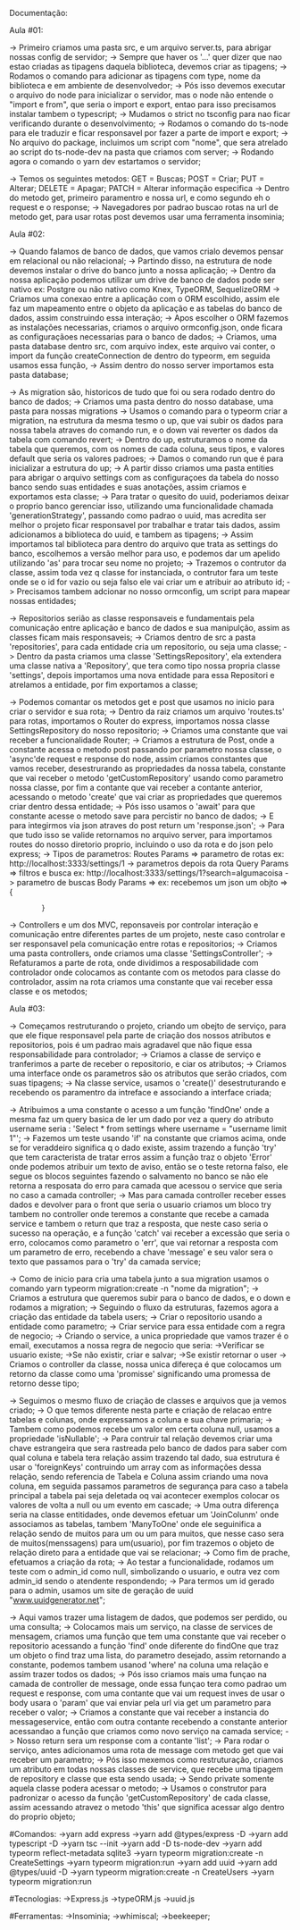 Documentação:

Aula #01:

<!-- Criando o Servidor -->
 -> Primeiro criamos uma pasta src, e um arquivo server.ts, para abrigar nossas config de servidor;
 -> Sempre que haver os '...' quer dizer que nao estao criadas as tipagens daquela biblioteca, devemos criar as
 tipagens;
 -> Rodamos o comando para adicionar as tipagens com type, nome da biblioteca e em ambiente de desenvolvedor;
 -> Pós isso devemos executar o arquivo do node para inicializar o servidor, mas o node não entende o "import e from", que seria o import e export, entao para isso precisamos instalar tambem o typescript;
 -> Mudamos o strict no tsconfig para nao ficar verificando durante o desenvolvimento;
 -> Rodamos o comando do ts-node para ele traduzir e ficar responsavel por fazer a parte de import e export;
 -> No arquivo do package, incluimos um script com "nome", que sera atrelado ao script do ts-node-dev na pasta que criamos com server;
 -> Rodando agora o comando o yarn dev estartamos o servidor;

<!-- Criando as Rotas -->
 -> Temos os seguintes metodos:
    GET = Buscas;
    POST = Criar;
    PUT = Alterar;
    DELETE = Apagar;
    PATCH = Alterar informação especifica
 -> Dentro do metodo get, primeiro paramentro e nossa url, e como segundo eh o request e o response;
 -> Navegadores por padrao buscao rotas na url de metodo get, para usar rotas post devemos usar uma ferramenta insominia;

 Aula #02:

   <!-- Conhecendo os bancos de dados, criando e configurando o TypeORM -->
   -> Quando falamos de banco de dados, que vamos crialo devemos pensar em relacional ou não relacional;
   -> Partindo disso, na estrutura de node devemos instalar o drive do banco junto a nossa aplicação;
   -> Dentro da nossa aplicação podemos utilizar um drive de banco de dados pode ser nativo ex: Postgre ou não nativo como Knex, TypeORM, SequelizeORM
   -> Criamos uma conexao entre a aplicação com o ORM escolhido, assim ele faz um mapeamento entre o objeto da aplicação e as tabelas do banco de dados, assim construindo essa interação;
   -> Apos escolher o ORM fazemos as instalações necessarias, criamos o arquivo ormconfig.json, onde ficara as configuraçãoes necessarias para o banco de dados;
   -> Criamos, uma pasta database dentro src, com arquivo index, este arquivo vai conter, o import da função createConnection de dentro do typeorm, em seguida usamos essa função,
   -> Assim dentro do nosso server importamos esta pasta database;

   <!-- Migrations -->

   -> As migration são, historicos de tudo que foi ou sera rodado dentro do banco de dados;
   -> Criamos uma pasta dentro do nosso database, uma pasta para nossas migrations
   -> Usamos o comando para o typeorm criar a migration, na estrutura da mesma tesmo o up, que vai subir os dados para nossa tabela atraves do comando run, e o down vai reverter os dados da tabela com comando revert;
   -> Dentro do up, estruturamos o nome da tabela que queremos, com os nomes de cada coluna, seus tipos, e valores default que seria os valores padroes;
   -> Damos o comando run que é para inicializar a estrutura do up;
   -> A partir disso criamos uma pasta entities para abrigar o arquivo settings com as configuraçoes da tabela do nosso banco sendo suas entidades e suas anotações, assim criamos e exportamos esta classe;
   -> Para tratar o quesito do uuid, poderiamos deixar o proprio banco gerenciar isso, utilizando uma funcionalidade chamada 'generationStrategy', passando como padrao o uuid, mas acredita ser melhor o projeto ficar responsavel por trabalhar e tratar tais dados, assim adicionamos a biblioteca do uuid, e tambem as tipagens;
   -> Assim importamos tal biblioteca para dentro do arquivo que trata as settings do banco, escolhemos a versão melhor para uso, e podemos dar um apelido utilizando 'as' para trocar seu nome no projeto;
   -> Trazemos o contrutor da classe, assim toda vez q classe for instanciada, o contrutor fara um teste onde se o id for vazio ou seja falso ele vai criar um e atribuir ao atributo id;
   -> Precisamos tambem adcionar no nosso ormconfig, um script para mapear nossas entidades;

   <!-- Criar os repositorios -->
   
   -> Repositorios serião as classe responsaveis e fundamentais pela comunicação entre aplicação e banco de dados e sua manipulção, assim as classes ficam mais responsaveis;
   -> Criamos dentro de src a pasta 'repositories', para cada entidade cria um repositorio, ou seja uma classe;
   -> Dentro da pasta criamos uma classe 'SettingsRepository', ela extendera uma classe nativa a 'Repository', que tera como tipo nossa propria classe 'settings', depois importamos uma nova entidade para essa Repositori e atrelamos a entidade, por fim exportamos a classe;

   <!-- Criar Rotas -->

   -> Podemos comantar os metodos get e post que usamos no inicio para criar o servidor e sua rota;
   -> Dentro da raiz criamos um arquivo 'routes.ts' para rotas, importamos o Router do express, importamos nossa classe SettingsRepository do nosso repositorio;
   -> Criamos uma constante que vai receber a funcionalidade Router;
   -> Criamos a estrutura de Post, onde a constante acessa o metodo post passando por parametro nossa classe, o  'async'de request e response do node, assim criamos constantes que vamos receber, desestrurando as propriedades da nossa tabela, constante que vai receber o metodo 'getCustomRepository' usando como parametro nossa classe, por fim a contante que vai receber a contante anterior, acessando o metodo 'create' que vai criar as propriedades que queremos criar dentro dessa entidade;
   -> Pós isso usamos o 'await' para que constante acesse o metodo save para percistir no banco de dados;
   -> E para integirmos via json atraves do post return um 'response.json';
   -> Para que tudo isso se valide retornamos no arquivo server, para importamos routes do nosso diretorio proprio, incluindo o uso da rota e do json pelo express;
   -> Tipos de parametros:
         Routes Params => parametro de rotas
            ex: http://localhost:3333/settings/1 -> parametros depois da rota
         Query Params => filtros e busca
            ex: http://localhost:3333/settings/1?search=algumacoisa -> parametro de buscas
         Body Params => 
            ex: recebemos um json um objto => {

            }

   <!-- Criando o Controller -->

   -> Controllers e um dos MVC, reponsaveis por controlar interação e comunicação entre diferentes partes de um projeto, neste caso controlar e ser responsavel pela comunicação entre rotas e repositorios;
   -> Criamos uma pasta controllers, onde criamos uma classe 'SettingsController';
   -> Refaturamos a parte de rota, onde dividimos a resposabilidade com controlador onde colocamos as contante com os metodos para classe do controlador, assim na rota criamos uma constante que vai receber essa classe e os metodos;

Aula #03:
   <!-- Criando objeto service -->
   -> Começamos restruturando o projeto, criando um obejto de serviço, para que ele fique responsavel pela parte de criação dos nossos atributos e repositorios, pois é um padrao mais agradavel que não fique essa responsabilidade para controlador;
   -> Criamos a classe de serviço e tranferimos a parte de receber o repositorio, e ciar os atributos;
   -> Criamos uma interface onde os parametros são os atributos que serão criados, com suas tipagens;
   -> Na classe service, usamos o 'create()' desestruturando e recebendo os paramentro da intreface e associando a interface criada;

   <!-- Tratamento de erros -->
   -> Atribuimos a uma constante o acesso a um função 'findOne' onde a mesma faz um query basica de ler um dado por vez a query do atributo username seria : 'Select * from settings where username = "username limit 1"';
   -> Fazemos um teste usando 'if' na constante que criamos acima, onde se for veraddeiro significa q o dado existe, assim trazendo a função 'try' que tem caracterista de tratar erros assim a função traz o objeto 'Error' onde podemos atribuir um texto de aviso, então se o teste retorna falso, ele segue os blocos seguintes fazendo o salvamento no banco se não ele retorna a resposata do erro para camada que acessou o service que seria no caso a camada controller;
   -> Mas para camada controller receber esses dados e devolver para o front que seria o usuario criamos um bloco try tambem no controller onde teremos a constante que recebe a camada service e tambem o return que traz a resposta, que neste caso seria o sucesso na operação, e a função 'catch' vai receber a excessão que seria o erro, colocamos como parametro o 'err', que vai retornar a resposta com um parametro de erro, recebendo a chave 'message' e seu valor sera o texto que passamos para o 'try' da camada service;

   <!-- Criando tabela de Usuarios -->
   -> Como de inicio para cria uma tabela junto a sua migration usamos o comando yarn typeorm migration:create -n "nome da migration";
   -> Criamos a estrutura que queremos subir para o banco de dados, e o down e rodamos a migration;
   -> Seguindo o fluxo da estruturas, fazemos agora a criação das entidade da tabela users;
   -> Criar o repositorio usando a entidade como parametro;
   -> Criar service para essa entidade com a regra de negocio;
   -> Criando o service, a unica propriedade que vamos trazer é o email, executamos a nossa regra de negocio que seria:
      ->Verificar se usuario existe;
      ->Se não existir, criar e salvar;
      ->Se existir retornar o user
   -> Criamos o controller da classe, nossa unica difereça é que colocamos um retorno da classe como uma 'promisse' significando uma promessa de retorno desse tipo;

   <!-- Criando Tabela Menssagem -->
   -> Seguimos o mesmo fluxo de criação de classes e arquivos que ja vemos criado;
   -> O que temos diferente nesta parte e criação de relacao entre tabelas e colunas, onde expressamos a coluna e sua chave primaria;
   -> Tambem como podemos recebe um valor em certa coluna null, usamos a propriedade 'isNullable';
   -> Para contruir tal relação devemos criar uma chave estrangeira que sera rastreada pelo banco de dados para saber com qual coluna e tabela tera relação assim trazendo tal dado, sua estrutura é usar o 'foreignKeys' contruindo um array com as informações dessa relação, sendo referencia de Tabela e Coluna assim criando uma nova coluna, em seguida passamos parametros de segurança para caso a tabela principal a tabela pai seja deletada oq vai acontecer exemplos colocar os valores de volta a null ou um evento em cascade;
   -> Uma outra diferença seria na classe entitidades, onde devemos efetuar um 'JoinColunm' onde associamos as tabelas, tambem 'ManyToOne' onde ele seguinifica a relação sendo de muitos para um ou um para muitos, que nesse caso sera de muitos(menssagens) para um(usuario), por fim trazemos o objeto de relação direto para a entidade que vai se relacionar;
   -> Como fim de prache, efetuamos a criação da rota;
   -> Ao testar a funcionalidade, rodamos um teste com o admin_id como null, simbolizando o usuario, e outra vez com admin_id sendo o atendente respondendo;
   -> Para termos um id gerado para o admin, usamos um site de geração de uuid "www.uuidgenerator.net";

   <!-- Buscar mensagens do Usuario -->
   -> Aqui vamos trazer uma listagem de dados, que podemos ser perdido, ou uma consulta;
   -> Colocamos mais um serviço, na classe de services de mensagem, criamos uma função que tem uma constante que vai receber o repositorio acessando a função 'find' onde diferente do findOne que traz um objeto o find traz uma lista, do parametro desejado, assim retornando a constante, podemos tambem usanod 'where' na coluna uma relação e assim trazer todos os dados;
   -> Pós isso criamos mais uma funçao na camada de controller de message, onde essa funçao tera como padrao um request e response, com uma contante que vai um request inves de usar o body usara o 'param' que vai enviar pela url via get um parametro para receber o valor;
   -> Criamos a constante que vai receber a instancia do messageservice, então com outra contante recebendo a constante anterior acessandao a função que criamos como novo serviço na camada service;
   -> Nosso return sera um response com a contante 'list';
   -> Para rodar o serviço, antes adicionamos uma rota de message com metodo get que vai receber um parametro;
   -> Pós isso mexemos como restruturação, criamos um atributo em todas nossas classes de service, que recebe uma tipagem de repository e classe que esta sendo usada;
   -> Sendo private somente aquela classe podera acessar o metodo;
   -> Usamos o construtor para padronizar o acesso da função 'getCustomRepository' de cada classe, assim acessando atravez o metodo 'this' que significa acessar algo dentro do proprio objeto;
   

#Comandos:
->yarn add express
->yarn add @types/express -D
->yarn add typescript -D
->yarn tsc --init
->yarn add -D ts-node-dev
->yarn add typeorm reflect-metadata sqlite3
->yarn typeorm migration:create -n CreateSettings
->yarn typeorm migration:run
->yarn add uuid
->yarn add @types/uuid -D
->yarn typeorm migration:create -n CreateUsers
->yarn typeorm migration:run

#Tecnologias:
->Express.js
->typeORM.js
->uuid.js


#Ferramentas:
->Insominia;
->whimiscal;
->beekeeper;
